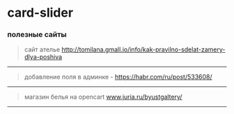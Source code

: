 # card-slider
### полезные сайты 
>сайт ателье http://tomilana.gmall.io/info/kak-pravilno-sdelat-zamery-dlya-poshiva
---
>добавление поля в админке - https://habr.com/ru/post/533608/
---
>магазин белья на opencart www.juria.ru/byustgaltery/
---
